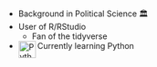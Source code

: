 - Background in Political Science 🏛
- User of R/RStudio 
   - Fan of the tidyverse
- Currently learning Python <img align="left" alt="Python" width="30px" src="https://img.utdstc.com/icons/python.png:200"/>
